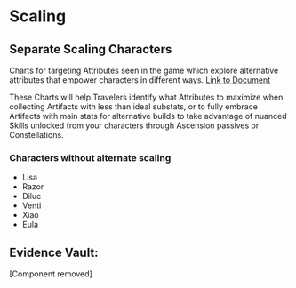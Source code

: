 # Scaling

## Separate Scaling Characters

Charts for targeting Attributes seen in the game which explore alternative attributes that empower characters in different ways.
[Link to Document](https://docs.google.com/spreadsheets/d/1y4O_AAd0bvBm40E9TFeAhxF72AHiT0O9wsm8omJ7ASE/edit?usp=sharing)

These Charts will help Travelers identify what Attributes to maximize when collecting Artifacts with less than ideal substats, or to fully embrace Artifacts with main stats for alternative builds to take advantage of nuanced Skills unlocked from your characters through Ascension passives or Constellations.

### Characters without alternate scaling

* Lisa
* Razor
* Diluc
* Venti
* Xiao
* Eula

## Evidence Vault:

[Component removed]
